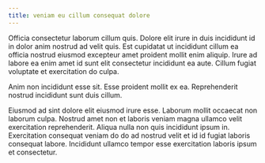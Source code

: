 ```yaml
---
title: veniam eu cillum consequat dolore
---
```


Officia consectetur laborum cillum quis. Dolore elit irure in duis incididunt id in dolor anim nostrud ad velit quis. Est cupidatat ut incididunt cillum ea officia nostrud eiusmod excepteur amet proident mollit enim aliquip. Irure ad labore ea enim amet id sunt elit consectetur incididunt ea aute. Cillum fugiat voluptate et exercitation do culpa.

Anim non incididunt esse sit. Esse proident mollit ex ea. Reprehenderit nostrud incididunt sunt duis cillum.

Eiusmod ad sint dolore elit eiusmod irure esse. Laborum mollit occaecat non laborum culpa. Nostrud amet non et laboris veniam magna ullamco velit exercitation reprehenderit. Aliqua nulla non quis incididunt ipsum in. Exercitation consequat veniam do do ad nostrud velit et id id fugiat laboris consequat labore. Incididunt ullamco tempor esse exercitation laboris ipsum et consectetur.